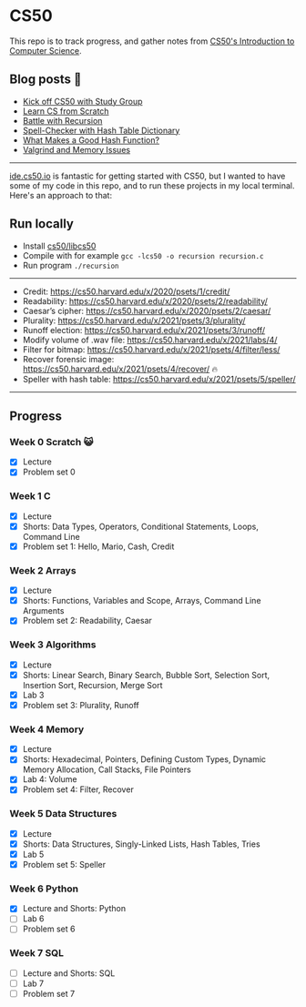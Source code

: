 # CS50

This repo is to track progress, and gather notes from [CS50's Introduction to Computer Science](https://cs50.harvard.edu/x/2021/).

## Blog posts 📝

- [Kick off CS50 with Study Group](https://elisabethirgens.github.io/notes/2020/11/start-cs50/)
- [Learn CS from Scratch](https://elisabethirgens.github.io/notes/2020/12/scratch/)
- [Battle with Recursion](https://elisabethirgens.github.io/notes/2021/05/recursion/)
- [Spell-Checker with Hash Table Dictionary](https://elisabethirgens.github.io/notes/2021/08/cs50/)
- [What Makes a Good Hash Function?](https://elisabethirgens.github.io/notes/2021/09/hash-functions/)
- [Valgrind and Memory Issues](https://elisabethirgens.github.io/notes/2021/09/valgrind/)

---

[ide.cs50.io](https://ide.cs50.io/) is fantastic for getting started with CS50, but I wanted to have some of my code in this repo, and to run these projects in my local terminal. Here's an approach to that:

## Run locally

- Install [cs50/libcs50](https://github.com/cs50/libcs50)
- Compile with for example `gcc -lcs50 -o recursion recursion.c`
- Run program `./recursion`

---

- Credit: https://cs50.harvard.edu/x/2020/psets/1/credit/
- Readability: https://cs50.harvard.edu/x/2020/psets/2/readability/
- Caesar’s cipher: https://cs50.harvard.edu/x/2020/psets/2/caesar/
- Plurality: https://cs50.harvard.edu/x/2021/psets/3/plurality/
- Runoff election: https://cs50.harvard.edu/x/2021/psets/3/runoff/
- Modify volume of .wav file: https://cs50.harvard.edu/x/2021/labs/4/
- Filter for bitmap: https://cs50.harvard.edu/x/2021/psets/4/filter/less/
- Recover forensic image: https://cs50.harvard.edu/x/2021/psets/4/recover/ 🔥
- Speller with hash table: https://cs50.harvard.edu/x/2021/psets/5/speller/

---

## Progress

### Week 0 Scratch 😺

- [x] Lecture
- [x] Problem set 0

### Week 1 C

- [x] Lecture
- [x] Shorts: Data Types, Operators, Conditional Statements, Loops, Command Line
- [x] Problem set 1: Hello, Mario, Cash, Credit

### Week 2 Arrays

- [x] Lecture
- [x] Shorts: Functions, Variables and Scope, Arrays, Command Line Arguments
- [x] Problem set 2: Readability, Caesar

### Week 3 Algorithms

- [x] Lecture
- [x] Shorts: Linear Search, Binary Search, Bubble Sort, Selection Sort, Insertion Sort, Recursion, Merge Sort
- [x] Lab 3
- [x] Problem set 3: Plurality, Runoff

### Week 4 Memory

- [x] Lecture
- [x] Shorts: Hexadecimal, Pointers, Defining Custom Types, Dynamic Memory Allocation, Call Stacks, File Pointers
- [x] Lab 4: Volume
- [x] Problem set 4: Filter, Recover

### Week 5 Data Structures

- [x] Lecture
- [x] Shorts: Data Structures, Singly-Linked Lists, Hash Tables, Tries
- [x] Lab 5
- [x] Problem set 5: Speller

### Week 6 Python

- [x] Lecture and Shorts: Python
- [ ] Lab 6
- [ ] Problem set 6

### Week 7 SQL

- [ ] Lecture and Shorts: SQL
- [ ] Lab 7
- [ ] Problem set 7

